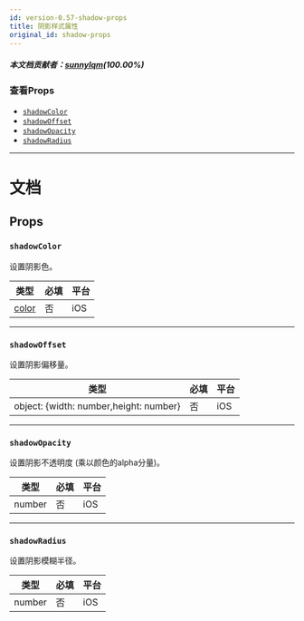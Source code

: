 ```yaml
---
id: version-0.57-shadow-props
title: 阴影样式属性
original_id: shadow-props
---
```


##### 本文档贡献者：[sunnylqm](https://github.com/search?q=sunnylqm%40qq.com+in%3Aemail&type=Users)(100.00%)

### 查看Props

* [`shadowColor`](shadow-props.md#shadowcolor)
* [`shadowOffset`](shadow-props.md#shadowoffset)
* [`shadowOpacity`](shadow-props.md#shadowopacity)
* [`shadowRadius`](shadow-props.md#shadowradius)

---

# 文档

## Props

### `shadowColor`

设置阴影色。

| 类型               | 必填 | 平台 |
| ------------------ | -------- | -------- |
| [color](colors.md) | 否       | iOS      |

---

### `shadowOffset`

设置阴影偏移量。

| 类型                                   | 必填 | 平台 |
| -------------------------------------- | -------- | -------- |
| object: {width: number,height: number} | 否       | iOS      |

---

### `shadowOpacity`

设置阴影不透明度 (乘以颜色的alpha分量)。

| 类型   | 必填 | 平台 |
| ------ | -------- | -------- |
| number | 否       | iOS      |

---

### `shadowRadius`

设置阴影模糊半径。

| 类型   | 必填 | 平台 |
| ------ | -------- | -------- |
| number | 否       | iOS      |
